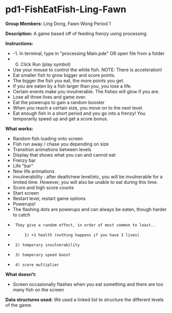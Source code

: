 pd1-FishEatFish-Ling-Fawn
=========================

**Group Members:**
Ling Dong, Fawn Wong
Period 1

**Description:** 
A game based off of feeding frenzy using processing

**Instructions:**
* -1. In terminal, type in "processing Main.pde" OR open file from a folder
* 0. Click Run (play symbol)
* Use your mouse to control the white fish. NOTE: There is acceleration!
* Eat smaller fish to grow bigger and score points.
* The bigger the fish you eat, the more points you get.
* If you are eaten by a fish larger than you, you lose a life.
* Certain events make you invulnerable. The fishes will glow if you are.
* Lose all three lives and game over.
* Eat the powerups to gain a random booster
* When you reach a certain size, you move on to the next level.
* Eat enough fish in a short period and you go into a frenzy! You temporarily speed up and get a score bonus.

**What works:**
* Random fish loading onto screen
* Fish run away / chase you depending on size
* Transition animations between levels
* Display that shows what you can and cannot eat
* Frenzy bar
* Life "bar"
* New life animations
* invulnerability : after death/new level/etc, you will be invulnerable for a limited time. However, you will also be unable to eat during this time.
* Score and high score counts
* Start screen
* Restart level, restart game options
* Powerups!
*  The flashing dots are powerups and can always be eaten, though harder to catch
*      They give a random effect, in order of most common to least..
*      	   1) +1 health (nothing happens if you have 3 lives)
*	   2) temporary invulnerability
*	   3) temporary speed boost
*	   4) score multiplier

**What doesn't:**
* Screen occasionally flashes when you eat something and there are too many fish on the screen

**Data structures used:**
We used a linked list to structure the different levels of the game.
